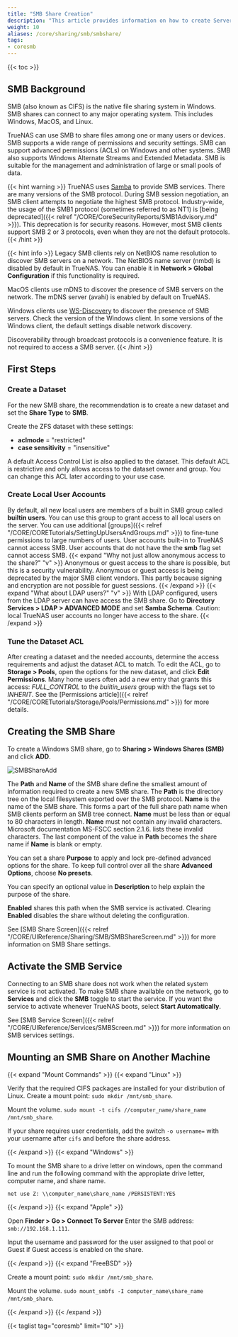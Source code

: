 ```yaml
---
title: "SMB Share Creation"
description: "This article provides information on how to create Server Message Block (SMB) shares on your TrueNAS."
weight: 10
aliases: /core/sharing/smb/smbshare/
tags:
- coresmb
---
```


{{< toc >}}

## SMB Background

SMB (also known as CIFS) is the native file sharing system in Windows. SMB shares can connect to any major operating system. This includes Windows, MacOS, and Linux.   

TrueNAS can use SMB to share files among one or many users or devices. SMB supports a wide range of permissions and security settings. SMB can support advanced permissions (ACLs) on Windows and other systems. SMB also supports Windows Alternate Streams and Extended Metadata. SMB is suitable for the management and administration of large or small pools of data.  

{{< hint warning >}}
TrueNAS uses [Samba](https://www.samba.org/) to provide SMB services. 
There are many versions of the SMB protocol. During SMB session negotiation, an SMB client attempts to negotiate the highest SMB protocol. Industry-wide, the usage of the SMB1 protocol (sometimes referred to as NT1) is [being deprecated]({{< relref "/CORE/CoreSecurityReports/SMB1Advisory.md" >}}). This deprecation is for security reasons. 
However, most SMB clients support SMB 2 or 3 protocols, even when they are not the default protocols.
{{< /hint >}}

{{< hint info >}}
Legacy SMB clients rely on NetBIOS name resolution to discover SMB servers on a network. The NetBIOS name server (nmbd) is disabled by default in TrueNAS. You can enable it in **Network > Global Configuration** if this functionality is required.

MacOS clients use mDNS to discover the presence of SMB servers on the network. The mDNS server (avahi) is enabled by default on TrueNAS.

Windows clients use [WS-Discovery](https://docs.oasis-open.org/ws-dd/ns/discovery/2009/01) to discover the presence of SMB servers. Check the version of the Windows client. In some versions of the Windows client, the default settings disable network discovery.

Discoverability through broadcast protocols is a convenience feature. It is not required to access a SMB server.
{{< /hint >}}

## First Steps

### Create a Dataset

For the new SMB share, the recommendation is to create a new dataset and set the **Share Type** to **SMB**.

Create the ZFS dataset with these settings:

 * **aclmode** = "restricted"
 * **case sensitivity** = "insensitive"

A default Access Control List is also applied to the dataset.
This default ACL is restrictive and only allows access to the dataset owner and group.
You can change this ACL later according to your use case.

### Create Local User Accounts

By default, all new local users are members of a built in SMB group called **builtin users**. You can use this group to grant access to all local users on the server. You can use additional [groups]({{< relref "/CORE/CORETutorials/SettingUpUsersAndGroups.md" >}}) to fine-tune permissions to large numbers of users. User accounts built-in to TrueNAS cannot access SMB. User accounts that do not have the the **smb** flag set cannot access SMB.
{{< expand "Why not just allow anonymous access to the share?" "v" >}}
Anonymous or guest access to the share is possible, but this is a security vulnerability.  Anonymous or guest access is being deprecated by the major SMB client vendors. This partly because signing and encryption are not possible for guest sessions. 
{{< /expand >}}
{{< expand "What about LDAP users?" "v" >}}
With LDAP configured, users from the LDAP server can have access the SMB share. Go to **Directory Services > LDAP > ADVANCED MODE** and set **Samba Schema**. Caution: local TrueNAS user accounts no longer have access to the share. 
{{< /expand >}}

### Tune the Dataset ACL

After creating a dataset and the needed accounts, determine the access requirements and adjust the dataset ACL to match.
To edit the ACL, go to **Storage > Pools**, open the options for the new dataset, and click **Edit Permissions**.
Many home users often add a new entry that grants this access: *FULL_CONTROL* to the *builtin_users* group with the flags set to *INHERIT*.
See the [Permissions article]({{< relref "/CORE/CORETutorials/Storage/Pools/Permissions.md" >}}) for more details.

## Creating the SMB Share

To create a Windows SMB share, go to **Sharing > Windows Shares (SMB)** and click **ADD**.

![SMBShareAdd](/images/CORE/12.0/SharingSMBAdd.png "Basic SMB Share Options")

The **Path** and **Name** of the SMB share define the smallest amount of information required to create a new SMB share. 
The **Path** is the directory tree on the local filesystem exported over the SMB protocol. 
**Name** is the name of the SMB share. This forms a part of the full share path name when SMB clients perform an SMB tree connect. **Name** must be less than or equal to 80 characters in length. **Name** must not contain any invalid characters. Microsoft documentation MS-FSCC section 2.1.6. lists these invalid characters. The last component of the value in **Path** becomes the share name if **Name** is blank or empty.

You can set a share **Purpose** to apply and lock pre-defined advanced options for the share.
To keep full control over all the share **Advanced Options**, choose **No presets**.

You can specify an optional value in **Description** to help explain the purpose of the share.

**Enabled** shares this path when the SMB service is activated.
Clearing **Enabled** disables the share without deleting the configuration.

See [SMB Share Screen]({{< relref "/CORE/UIReference/Sharing/SMB/SMBShareScreen.md" >}}) for more information on SMB Share settings.

## Activate the SMB Service

Connecting to an SMB share does not work when the related system service is not activated.
To make SMB share available on the network, go to **Services** and click the **SMB** toggle to start the service.
If you want the service to activate whenever TrueNAS boots, select **Start Automatically**.

See [SMB Service Screen]({{< relref "/CORE/UIReference/Services/SMBScreen.md" >}}) for more information on SMB services settings.

## Mounting an SMB Share on Another Machine

{{< expand "Mount Commands" >}}
{{< expand "Linux" >}}

Verify that the required CIFS packages are installed for your distribution of Linux.
Create a mount point: `sudo mkdir /mnt/smb_share`.

Mount the volume. `sudo mount -t cifs //computer_name/share_name /mnt/smb_share`.

If your share requires user credentials, add the switch `-o username=` with your username after `cifs` and before the share address.

{{< /expand >}}
{{< expand "Windows" >}}

To mount the SMB share to a drive letter on windows, open the command line and run the following command with the appropiate drive letter, computer name, and share name.

```net use Z: \\computer_name\share_name /PERSISTENT:YES```

{{< /expand >}}
{{< expand "Apple" >}}

Open **Finder > Go > Connect To Server**
Enter the SMB address: `smb://192.168.1.111`.

Input the username and password for the user assigned to that pool or Guest if Guest access is enabled on the share.

{{< /expand >}}
{{< expand "FreeBSD" >}}

Create a mount point: `sudo mkdir /mnt/smb_share`.

Mount the volume. `sudo mount_smbfs -I computer_name\share_name /mnt/smb_share`.

{{< /expand >}}
{{< /expand >}}

{{< taglist tag="coresmb" limit="10" >}}
